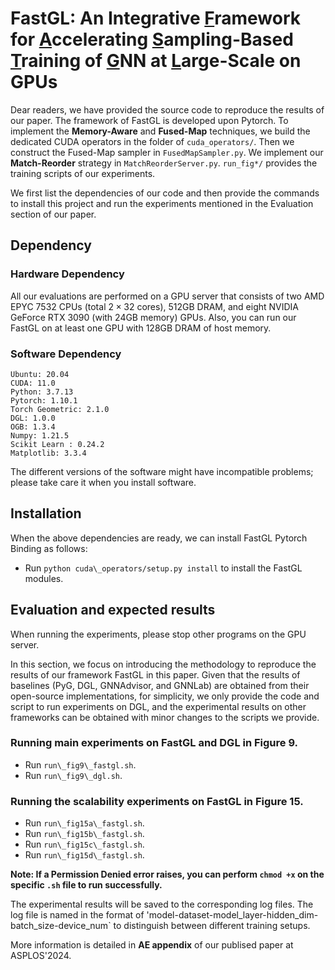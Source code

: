 # FastGL: An Integrative <u>F</u>ramework for <u>A</u>ccelerating <u>S</u>ampling-Based <u>T</u>raining of <u>G</u>NN at <u>L</u>arge-Scale on GPUs


Dear readers, we have provided the source code to reproduce the results of our paper. The framework of FastGL is developed upon Pytorch. To implement the **Memory-Aware** and **Fused-Map**
techniques, we build the dedicated CUDA operators in the folder of `cuda_operators/`. Then we 
construct the Fused-Map sampler in `FusedMapSampler.py`. We implement our **Match-Reorder** 
strategy in `MatchReorderServer.py`. `run_fig*/` provides the training scripts of our experiments.

We first list the dependencies of our code and then provide the commands to install this project and run the experiments mentioned in the Evaluation section of our paper. 

## Dependency

### Hardware Dependency

All our evaluations are performed on a GPU server that consists of two AMD EPYC 7532 CPUs (total $2\times 32$ cores), 512GB DRAM, and eight NVIDIA GeForce RTX 3090 (with 24GB memory) GPUs.
Also, you can run our FastGL on at least one GPU with 128GB DRAM of host memory.

### Software Dependency

`Ubuntu: 20.04`\
`CUDA: 11.0`\
`Python: 3.7.13`\
`Pytorch: 1.10.1`\
`Torch Geometric: 2.1.0`\
`DGL: 1.0.0`\
`OGB: 1.3.4`\
`Numpy: 1.21.5`\
`Scikit Learn : 0.24.2`\
`Matplotlib: 3.3.4`

The different versions of the software might have incompatible problems; please take care it when you install software.

## Installation

When the above dependencies are ready, we can install FastGL Pytorch Binding as follows:
* Run `python cuda\_operators/setup.py install` to install the FastGL modules.

##  Evaluation and expected results

When running the experiments, please stop other programs on the GPU server.

In this section, we focus on introducing the methodology to reproduce the results of our framework FastGL in 
this paper. Given that the results of baselines (PyG, DGL, GNNAdvisor, and GNNLab) are 
obtained from their open-source 
implementations, for simplicity, 
we only provide the code and script to run experiments on DGL, and the experimental results on 
other frameworks can be obtained with minor changes to the scripts we provide. 

### Running main experiments on FastGL and DGL in Figure 9.
  * Run `run\_fig9\_fastgl.sh`.
  * Run `run\_fig9\_dgl.sh`.
### Running the scalability experiments on FastGL in Figure 15.

  * Run `run\_fig15a\_fastgl.sh`.
  * Run `run\_fig15b\_fastgl.sh`.
  * Run `run\_fig15c\_fastgl.sh`.
  * Run `run\_fig15d\_fastgl.sh`.

**Note: If a Permission Denied error raises, you can perform `chmod +x` on the 
specific `.sh` file to run successfully.**

The experimental results will be saved to the corresponding log files.
The log file is named in the format of 
'model-dataset-model\_layer-hidden\_dim-batch\_size-device\_num` to 
distinguish between different training setups.

More information is detailed in **AE appendix** of our publised paper at ASPLOS'2024.

